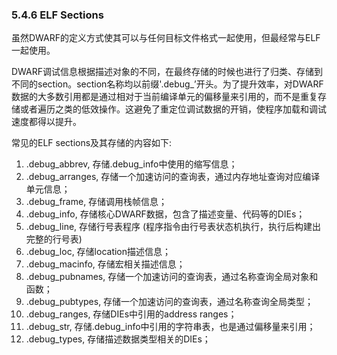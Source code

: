 ### 5.4.6 ELF Sections

虽然DWARF的定义方式使其可以与任何目标文件格式一起使用，但最经常与ELF一起使用。

DWARF调试信息根据描述对象的不同，在最终存储的时候也进行了归类、存储到不同的section。section名称均以前缀'.debug_’开头。为了提升效率，对DWARF数据的大多数引用都是通过相对于当前编译单元的偏移量来引用的，而不是重复存储或者遍历之类的低效操作。这避免了重定位调试数据的开销，使程序加载和调试速度都得以提升。

常见的ELF sections及其存储的内容如下:

1. .debug_abbrev, 存储.debug_info中使用的缩写信息；
2. .debug_arranges, 存储一个加速访问的查询表，通过内存地址查询对应编译单元信息；
3. .debug_frame, 存储调用栈帧信息；
4. .debug_info, 存储核心DWARF数据，包含了描述变量、代码等的DIEs；
5. .debug_line, 存储行号表程序 (程序指令由行号表状态机执行，执行后构建出完整的行号表)
6. .debug_loc, 存储location描述信息；
7. .debug_macinfo, 存储宏相关描述信息；
8. .debug_pubnames, 存储一个加速访问的查询表，通过名称查询全局对象和函数；
9. .debug_pubtypes, 存储一个加速访问的查询表，通过名称查询全局类型；
10. .debug_ranges, 存储DIEs中引用的address ranges；
11. .debug_str, 存储.debug_info中引用的字符串表，也是通过偏移量来引用；
12. .debug_types, 存储描述数据类型相关的DIEs；

